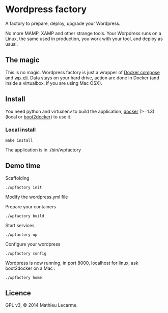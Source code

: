 Wordpress factory
=================

A factory to prepare, deploy, upgrade your Wordpress.

No more MAMP, XAMP and other strange tools.
Your Worpdress runs on a Linux, the same used in production, you work with your tool, and deploy as usual.

The magic
---------

This is no magic. Wordpress factory is just a wrapper of
[Docker compose](https://github.com/docker/fig) and [wp-cli](http://wp-cli.org/).
Data stays on your hard drive, action are done in Docker (and inside a virtualbox, if you are using Mac OSX).

Install
-------

You need python and virtualenv to build the application,
[docker](https://www.docker.com/) (>=1.3) (local or [boot2docker](http://boot2docker.io/)) to use it.

### Local install

    make install

The application is in ./bin/wpfactory

Demo time
---------

Scaffolding

    ./wpfactory init

Modify the wordpress.yml file

Prepare your containers

    ./wpfactory build

Start services

    ./wpfactory up

Configure your wordpress

    ./wpfactory config

Wordpress is now running, in port 8000, localhost for linux, ask boot2docker on a Mac :

    ./wpfactory home

Licence
-------

GPL v3, © 2014 Mathieu Lecarme.
